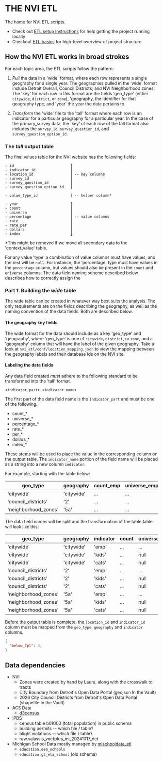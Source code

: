 # THE NVI ETL

The home for NVI ETL scripts.

- Check out [ETL setup instructions](https://github.com/data-driven-detroit/nvi_etl/blob/main/SETUP.md) for help getting the project running locally
- Checkout [ETL basics](https://github.com/data-driven-detroit/nvi_etl/blob/main/ETL_BASICS.md) for high-level overview of project structure

## How the NVI ETL works in broad strokes

For each topic area, the ETL scripts follow the pattern: 

1. *Pull* the data in a 'wide' format, where each row represents a single geography for a single year. The geographies pulled in the 'wide' format include Detroit Overall, Council Districts, and NVI Neighborhood zones. The 'key' for each row in this format are the fields 'geo_type' (either `citywide`, `district`, or `zone`), 'geography, the identifier for that geography type, and 'year' the year the data pertains to.

2. *Transform* the 'wide' file to the 'tall' format where each row is an indicator for a particular geography for a particular year. In the case of the primary_survey data, the 'key' of each row of the tall format also includes the `survey_id`, `survey_question_id`, and `survey_question_option_id`.


### The _tall_ output table

The final values table for the NVI website has the following fields:

```
- id                          ⎤ 
- indicator_id                ⎥
- location_id                 ⎥ -- key columns
- survey_id                   ⎥
- survey_question_id          ⎥
- survey_question_option_id   ⎦

- value_type_id               ] -- helper column*

- year                        ⎤
- count                       ⎥
- universe                    ⎥
- percentage                  ⎥ -- value columns
- rate                        ⎥ 
- rate_per                    ⎥ 
- dollars                     ⎥
- index                       ⎦
```

*This might be removed if we move all secondary data to the 'context_value' table.

For any value 'type' a combination of value columns must have values, and the rest will be `null`. For instance, the 'percentage' type must have values in the `percentage` column, but values should also be present in the `count` and `universe` columns. The data field naming scheme described below describes how to correctly assign the 


### Part 1. Building the _wide_ table

The wide table can be created in whatever way best suits the analysis. The only requirements are on the fields describing the geography, as well as the naming convention of the data fields. Both are described below.

#### The geography key fields

The wide format for the data should include as a key 'geo_type' and 'geography', where 'geo_type' is one of `citywide`, `district`, or `zone`, and a 'geography' column that will have the label of the given geography. Take a look at `nvi_etl/conf/location_mapping.json` to view the mapping between the geography labels and their database ids on the NVI site.

#### Labeling the data fields

Any data field created *must* adhere to the following standard to be transformed into the 'tall' format.

`<indicator_part>_<indicator_name>`

The first part of the data field name is the `indicator_part` and must be one of the following.

- count_*
- universe_*
- percentage_*
- rate_*
- per_*
- dollars_*
- index_*

These stems will be used to place the value in the corresponding column on the output table. The `indicator_name` portion of the field name will be placed as a string into a new column `indicator`.

For example, starting with the table below:

  geo_type           | geography  |  count_emp | universe_emp | percentage_emp | count_kids | count_cats
---------------------|------------|------------|--------------|----------------|------------|------------
 'citywide'          | 'citywide' |  ...       | ...          | ...            | ...        | ...
 'council_districts' | '2'        |  ...       | ...          | ...            | ...        | ...
 'neighborhood_zones'| '5a'       |  ...       | ...          | ...            | ...        | ...


The data field names will be split and the transformation of the table table will look like this:

  geo_type           | geography  | indicator | count | universe | percentage
---------------------|------------|-----------|-------|----------|------------
 'citywide'          | 'citywide' | 'emp'     | ...   | ...      | ...
 'citywide'          | 'citywide' | 'kids'    | ...   | null     | null
 'citywide'          | 'citywide' | 'cats'    | ...   | null     | null
 'council_districts' | '2'        | 'emp'     | ...   | ...      | ...
 'council_districts' | '2'        | 'kids'    | ...   | null     | null
 'council_districts' | '2'        | 'cats'    | ...   | null     | null
 'neighborhood_zones'| '5a'       | 'emp'     | ...   | ...      | ...
 'neighborhood_zones'| '5a'       | 'kids'    | ...   | null     | null
 'neighborhood_zones'| '5a'       | 'cats'    | ...   | null     | null


Before the output table is complete, the `location_id` and `indicator_id` column must be mapped from the `geo_type`, `geography` and `indicator` columns.


```json
{
  "below_fpl": 3,
}
```





## Data dependencies

- NVI
  - Zones were created by hand by Laura, along with the crosswalk to tracts
  - City Boundary from Detroit's Open Data Portal (geojson In the Vault)
  - 2026 City Council Districts from Detroit's Open Data Portal (shapefile In the Vault)
- ACS Data
    - [d3census](https://github.com/mikevatd3/d3census)
- IPDS
    - census table b01003 (total population) in public schema
    - building permits -- which file / table?
    - blight violations -- which file / table?
    - raw.valassis_vnefplus_mi_20241017_det
- Michigan School Data mostly managed by [mischooldata_etl](https://github.com/data-driven-detroit/mischooldata_etl.git)
    - `education.eem_schools` 
    - `education.g3_ela_school` (old schema)
